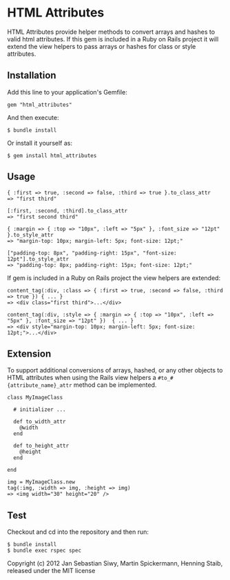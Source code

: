 # HTML Attributes

HTML Attributes provide helper methods to convert arrays and hashes to valid html attributes. If this gem is included in a Ruby on Rails project it will extend the view helpers to pass arrays or hashes for class or style attributes.

## Installation

Add this line to your application's Gemfile:

    gem "html_attributes"

And then execute:

    $ bundle install

Or install it yourself as:

    $ gem install html_attributes

## Usage

    { :first => true, :second => false, :third => true }.to_class_attr
    => "first third"

    [:first, :second, :third].to_class_attr
    => "first second third"

    { :margin => { :top => "10px", :left => "5px" }, :font_size => "12pt" }.to_style_attr
    => "margin-top: 10px; margin-left: 5px; font-size: 12pt;"

    ["padding-top: 8px", "padding-right: 15px", "font-size: 12pt"].to_style_attr
    => "padding-top: 8px; padding-right: 15px; font-size: 12pt;"

If gem is included in a Ruby on Rails project the view helpers are extended:

    content_tag(:div, :class => { :first => true, :second => false, :third => true }) { ... }
    => <div class="first third">...</div>

    content_tag(:div, :style => { :margin => { :top => "10px", :left => "5px" }, :font_size => "12pt" })  { ... }
    => <div style="margin-top: 10px; margin-left: 5px; font-size: 12pt;">...</div>

## Extension

To support additional conversions of arrays, hashed, or any other objects to HTML attributes when using the Rails view helpers a `#to_#{attribute_name}_attr` method can be implemented.

    class MyImageClass

      # initializer ...

      def to_width_attr
        @width
      end

      def to_height_attr
        @height
      end

    end

    img = MyImageClass.new
    tag(:img, :width => img, :height => img)
    => <img width="30" height="20" />

## Test

Checkout and cd into the repository and then run:

    $ bundle install
    $ bundle exec rspec spec

Copyright (c) 2012 Jan Sebastian Siwy, Martin Spickermann, Henning Staib, released under the MIT license
